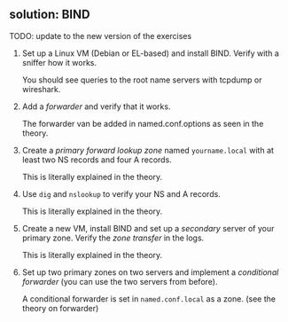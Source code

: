 ## solution: BIND

TODO: update to the new version of the exercises

1. Set up a Linux VM (Debian or EL-based) and install BIND. Verify with a sniffer how it works.

    You should see queries to the root name servers with tcpdump or wireshark.

2. Add a *forwarder* and verify that it works.

    The forwarder van be added in named.conf.options as seen in the theory.

3. Create a *primary forward lookup zone* named `yourname.local` with at least two NS records and four A records.

    This is literally explained in the theory.

4. Use `dig` and `nslookup` to verify your NS and A records.

    This is literally explained in the theory.

5. Create a new VM, install BIND and set up a *secondary* server of your primary zone. Verify the *zone transfer* in the logs.

    This is literally explained in the theory.

6. Set up two primary zones on two servers and implement a
*conditional forwarder* (you can use the two servers from before).

    A conditional forwarder is set in `named.conf.local` as a zone.
    (see the theory on forwarder)

